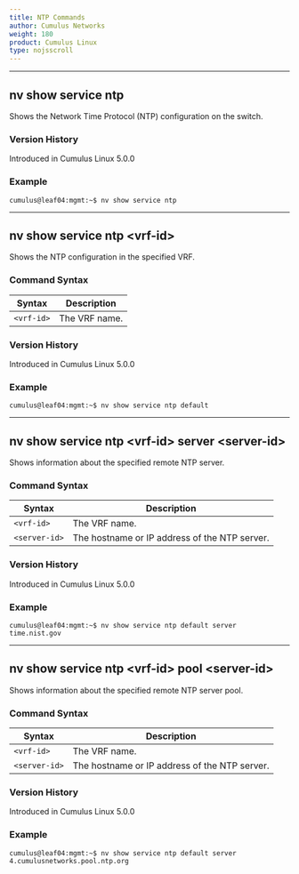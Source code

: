 ```yaml
---
title: NTP Commands
author: Cumulus Networks
weight: 180
product: Cumulus Linux
type: nojsscroll
---
```

- - -

## nv show service ntp

Shows the Network Time Protocol (NTP) configuration on the switch.

### Version History

Introduced in Cumulus Linux 5.0.0

### Example

```
cumulus@leaf04:mgmt:~$ nv show service ntp
```

- - -

## nv show service ntp \<vrf-id\>

Shows the NTP configuration in the specified VRF.

### Command Syntax

| Syntax |  Description   |
| --------- | -------------- |
| `<vrf-id>` |  The VRF name.|

### Version History

Introduced in Cumulus Linux 5.0.0

### Example

```
cumulus@leaf04:mgmt:~$ nv show service ntp default
```

- - -

## nv show service ntp \<vrf-id\> server \<server-id\>

Shows information about the specified remote NTP server.

### Command Syntax

| Syntax |  Description   |
| --------- | -------------- |
| `<vrf-id>` | The VRF name. |
| `<server-id>` | The hostname or IP address of the NTP server. |

### Version History

Introduced in Cumulus Linux 5.0.0

### Example

```
cumulus@leaf04:mgmt:~$ nv show service ntp default server time.nist.gov
```

- - -

## nv show service ntp \<vrf-id\> pool \<server-id\>

Shows information about the specified remote NTP server pool.

### Command Syntax

| Syntax |  Description   |
| --------- | -------------- |
| `<vrf-id>` | The VRF name. |
| `<server-id>` | The hostname or IP address of the NTP server. |

### Version History

Introduced in Cumulus Linux 5.0.0

### Example

```
cumulus@leaf04:mgmt:~$ nv show service ntp default server 4.cumulusnetworks.pool.ntp.org
```
